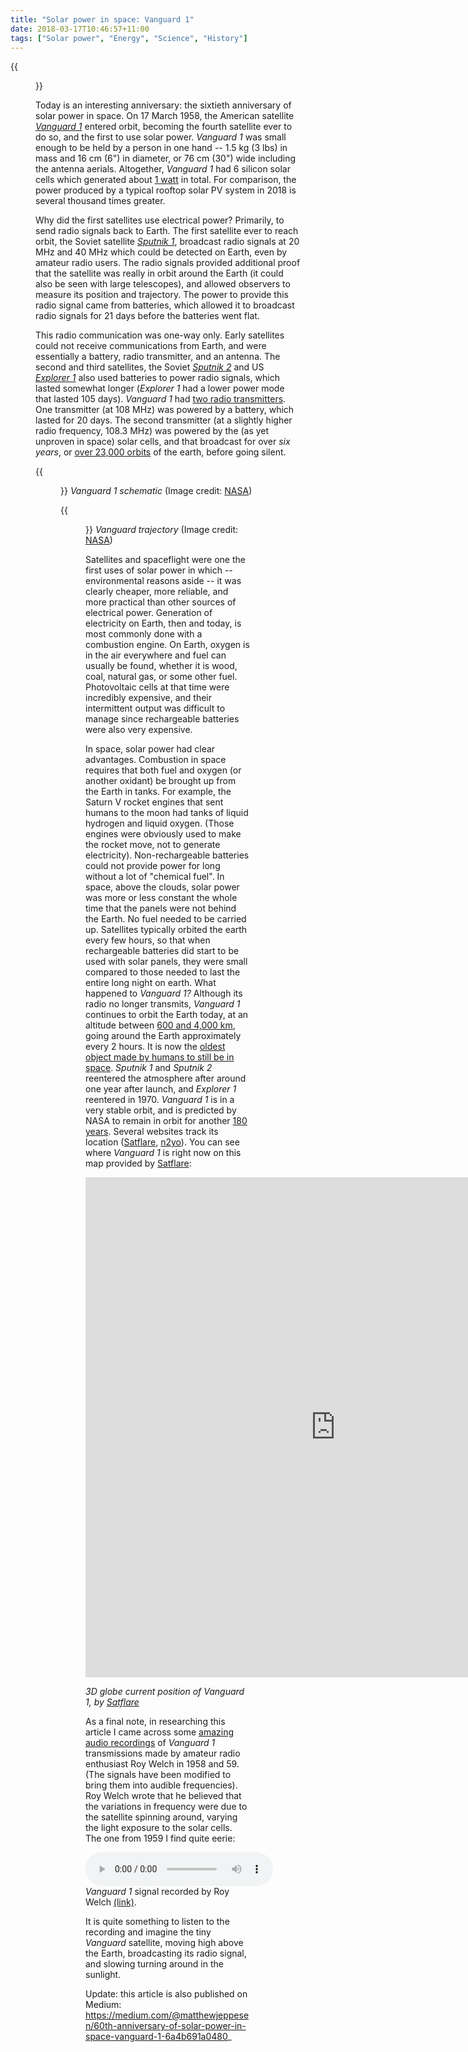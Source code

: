 ```yaml
---
title: "Solar power in space: Vanguard 1"
date: 2018-03-17T10:46:57+11:00
tags: ["Solar power", "Energy", "Science", "History"]
---
```


{{<figure src="/images/vanguard_1.svg" >}}

Today is an interesting anniversary: the sixtieth anniversary of solar power in space. On 17 March 1958, the American satellite [_Vanguard 1_](https://en.wikipedia.org/wiki/Vanguard_1) entered orbit, becoming the fourth satellite ever to do so, and the first to use solar power. _Vanguard 1_ was small enough to be held by a person in one hand -- 1.5 kg (3 lbs) in mass and 16 cm (6") in diameter, or 76 cm (30") wide including the antenna aerials. Altogether, _Vanguard 1_ had 6 silicon solar cells which generated about [1 watt](https://nssdc.gsfc.nasa.gov/nmc/spacecraftDisplay.do?id=1958-002B) in total. For comparison, the power produced by a typical rooftop solar PV system in 2018 is several thousand times greater.



Why did the first satellites use electrical power? Primarily, to send radio signals back to Earth. The first satellite ever to reach orbit, the Soviet satellite [_Sputnik 1_](https://en.wikipedia.org/wiki/Sputnik_1), broadcast radio signals at 20 MHz and 40 MHz which could be detected on Earth, even by amateur radio users. The radio signals provided additional proof that the satellite was really in orbit around the Earth (it could also be seen with large telescopes), and allowed observers to measure its position and trajectory. The power to provide this radio signal came from batteries, which allowed it to broadcast radio signals for 21 days before the batteries went flat.

This radio communication was one-way only. Early satellites could not receive communications from Earth, and were essentially a battery, radio transmitter, and an antenna. The second and third satellites, the Soviet [_Sputnik 2_](https://en.wikipedia.org/wiki/Sputnik_2) and US [_Explorer 1_](https://en.wikipedia.org/wiki/Explorer_1) also used batteries to power radio signals, which lasted somewhat longer (_Explorer 1_ had a lower power mode that lasted 105 days). _Vanguard 1_ had [two radio transmitters](https://nssdc.gsfc.nasa.gov/nmc/spacecraftDisplay.do?id=1958-002B). One transmitter (at 108 MHz) was powered by a battery, which lasted for 20 days. The second transmitter (at a slightly higher radio frequency, 108.3 MHz) was powered by the (as yet unproven in space) solar cells, and that broadcast for over _six years_, or [over 23,000 orbits](https://www.nrl.navy.mil/vanguard50/legacy.php) of the earth, before going silent.


{{<figure src="/images/vanguard_nasa_schematic.svg" >}}
_Vanguard 1 schematic_ (Image credit: [NASA](https://history.nasa.gov/SP-4202.pdf))

{{<figure src="/images/vanguard_trajectory.svg" >}}
_Vanguard trajectory_ (Image credit: [NASA](https://history.nasa.gov/SP-4202.pdf))

Satellites and spaceflight were one the first uses of solar power in which -- environmental reasons aside -- it was clearly cheaper, more reliable, and more practical than other sources of electrical power. Generation of electricity on Earth, then and today, is most commonly done with a combustion engine. On Earth, oxygen is in the air everywhere and fuel can usually be found, whether it is wood, coal, natural gas, or some other fuel. Photovoltaic cells at that time were incredibly expensive, and their intermittent output was difficult to manage since rechargeable batteries were also very expensive.



In space, solar power had clear advantages. Combustion in space requires that both fuel and oxygen (or another oxidant) be brought up from the Earth in tanks. For example, the Saturn V rocket engines that sent humans to the moon had tanks of liquid hydrogen and liquid oxygen. (Those engines were obviously used to make the rocket move, not to generate electricity). Non-rechargeable batteries could not provide power for long without a lot of "chemical fuel". In space, above the clouds, solar power was more or less constant the whole time that the panels were not behind the Earth. No fuel needed to be carried up. Satellites typically orbited the earth every few hours, so that when rechargeable batteries did start to be used with solar panels, they were small compared to those needed to last the entire long night on earth.  What happened to _Vanguard 1?_ Although its radio no longer transmits, _Vanguard 1_ continues to orbit the Earth today, at an altitude between [600 and 4,000 km](https://www.nrl.navy.mil/vanguard50/legacy.php), going around the Earth approximately every 2 hours. It is now the [oldest object made by humans to still be in space](http://www.bbc.com/future/story/20171005-the-worlds-oldest-scientific-satellite-is-still-in-orbit). _Sputnik 1_ and _Sputnik 2_ reentered the atmosphere after around one year after launch, and _Explorer 1_ reentered in 1970. _Vanguard 1_ is in a very stable orbit, and is predicted by NASA to remain in orbit for another [180 years](https://nssdc.gsfc.nasa.gov/nmc/spacecraftDisplay.do?id=1958-002B). Several websites track its location ([Satflare](http://www.satflare.com/track.asp?q=00005), [n2yo](https://www.n2yo.com/?s=5)). You can see where _Vanguard 1_ is right now on this map provided by <a id="satflare_globe" href="http://www.satflare.com/track.asp?q=00005">Satflare</a>:

<iframe src="http://www.satflare.com/w3d/?q=5" width="800" height="800" frameborder="0" scrolling="no" zoom="2"></iframe>

_3D globe current position of Vanguard 1, by [Satflare](http://www.satflare.com/track.asp?q=00005)_

As a final note, in researching this article I came across some [amazing audio recordings](https://web.archive.org/web/20080312072756/http://www.amsat.org/amsat/features/sounds/firstsat.html) of _Vanguard 1_ transmissions made by amateur radio enthusiast Roy Welch in 1958 and 59. (The signals have been modified to bring them into audible frequencies). Roy Welch wrote that he believed that the variations in frequency were due to the satellite spinning around, varying the light exposure to the solar cells.
The one from 1959 I find quite eerie:

<audio controls
  src="https://web.archive.org/web/20080312072756/http://www.amsat.org/amsat/features/sounds/vangrd1b.wav"
         type='audio/wav'>
  Your browser does not support the <code>audio</code> element.
</audio> _Vanguard 1_ signal recorded by Roy Welch [(link)](https://web.archive.org/web/20080312072756/http://www.amsat.org/amsat/features/sounds/vangrd1b.wav).


It is quite something to listen to the recording and imagine the tiny _Vanguard_ satellite, moving high above the Earth, broadcasting its radio signal, and slowing turning around in the sunlight.



Update: this article is also published on Medium: https://medium.com/@matthewjeppesen/60th-anniversary-of-solar-power-in-space-vanguard-1-6a4b691a0480_
